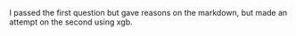 I passed the first question but gave reasons on the markdown, but made an attempt on the second using xgb. 

